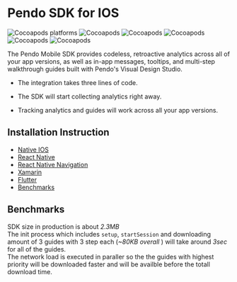 # Pendo SDK for IOS 
![Cocoapods platforms](https://img.shields.io/cocoapods/p/Pendo)
![Cocoapods](https://img.shields.io/cocoapods/v/Pendo)
![Cocoapods](https://img.shields.io/badge/cocoapods-compatibale-brightgreen)
![Cocoapods](https://img.shields.io/badge/xcframework-compatibale-brightgreen)
![Cocoapods](https://img.shields.io/badge/manual%20integration-compatibale-brightgreen)
![Cocoapods](https://img.shields.io/cocoapods/l/Pendo)

The Pendo Mobile SDK provides codeless, retroactive analytics across all of your app versions, as well as in-app messages, tooltips, and multi-step walkthrough guides built with Pendo's Visual Design Studio.

* The integration takes three lines of code.

* The SDK will start collecting analytics right away.

* Tracking analytics and guides will work across all your app versions.

## Installation Instruction 
- [Native IOS](pnddocs/native.md)
- [React Native](pnddocs/react_native.md)
- [React Native Navigation](pnddocs/react_native_navigation.md)
- [Xamarin](pnddocs/xamarin.md)
- [Flutter](pnddocs/flutter.md)
- [Benchmarks](#benchmarks_anchor)


## Benchmarks
SDK size in production is about _2.3MB_<br>
The init process which includes  `setup`, `startSession` and downloading amount of 3 guides with 3 step each (_~80KB overall_ ) will take around _3sec_ for all of the guides.<br>
 The network load is executed in paraller so the the guides with highest priority will be downloaded faster and will be availble before the totall download time.


